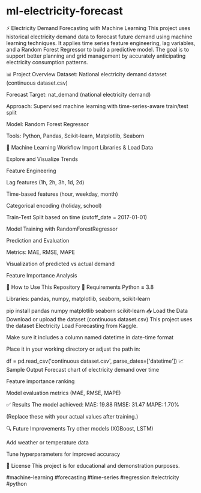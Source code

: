 # ml-electricity-forecast

⚡ Electricity Demand Forecasting with Machine Learning
This project uses historical electricity demand data to forecast future demand using machine learning techniques. It applies time series feature engineering, lag variables, and a Random Forest Regressor to build a predictive model. The goal is to support better planning and grid management by accurately anticipating electricity consumption patterns.

📊 Project Overview
Dataset: National electricity demand dataset (continuous dataset.csv)

Forecast Target: nat_demand (national electricity demand)

Approach: Supervised machine learning with time-series-aware train/test split

Model: Random Forest Regressor

Tools: Python, Pandas, Scikit-learn, Matplotlib, Seaborn

🧠 Machine Learning Workflow
Import Libraries & Load Data

Explore and Visualize Trends

Feature Engineering

Lag features (1h, 2h, 3h, 1d, 2d)

Time-based features (hour, weekday, month)

Categorical encoding (holiday, school)

Train-Test Split based on time (cutoff_date = 2017-01-01)

Model Training with RandomForestRegressor

Prediction and Evaluation

Metrics: MAE, RMSE, MAPE

Visualization of predicted vs actual demand

Feature Importance Analysis

📁 How to Use This Repository
🔧 Requirements
Python ≥ 3.8

Libraries:
pandas, numpy, matplotlib, seaborn, scikit-learn

pip install pandas numpy matplotlib seaborn scikit-learn
📥 Load the Data
Download or upload the dataset (continuous dataset.csv)
This project uses the dataset Electricity Load Forecasting from Kaggle.


Make sure it includes a column named datetime in date-time format

Place it in your working directory or adjust the path in:

df = pd.read_csv('continuous dataset.csv', parse_dates=['datetime'])
📈 Sample Output
Forecast chart of electricity demand over time

Feature importance ranking

Model evaluation metrics (MAE, RMSE, MAPE)

✅ Results
The model achieved:
MAE: 19.88
RMSE: 31.47
MAPE: 1.70%

(Replace these with your actual values after training.)

🔍 Future Improvements
Try other models (XGBoost, LSTM)

Add weather or temperature data

Tune hyperparameters for improved accuracy

📌 License
This project is for educational and demonstration purposes.

#machine-learning #forecasting #time-series #regression #electricity #python
